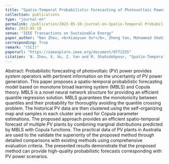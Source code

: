 ```yaml
---
title: "Spatio-Temporal Probabilistic Forecasting of Photovoltaic Power Based on Monotone Broad Learning System and Copula Theory"
collection: publications
type: "journal-en"
permalink: /publication/2022-05-10-journal-en-Spatio-Temporal Probabilistic Forecasting of Photovoltaic Power Based on Monotone Broad Learning System and Copula Theory
date: 2022-05-10
venue: "IEEE Transactions on Sustainable Energy"
paper_author: "Nan Zhou, <b>Xiaoyuan Xu*</b>, Zheng Yan, Mohammad Shahidehpour"
corresponding: True
remark: "(SCI)"
paperurl: "https://ieeexplore.ieee.org/document/9772255"
citation: 'N. Zhou, X. Xu, Z. Yan and M. Shahidehpour, "Spatio-Temporal Probabilistic Forecasting of Photovoltaic Power Based on Monotone Broad Learning System and Copula Theory," <i>IEEE Transactions on Sustainable Energy</i>, vol. 13, no. 4, pp. 1874-1885, 2022.'
---
```


Abstract:
Probabilistic forecasting of photovoltaic (PV) power provides system operators with pertinent information on the uncertainty of PV power generation. This paper proposes a spatio-temporal probabilistic forecasting model based on monotone broad learning system (MBLS) and Copula theory. MBLS is a novel neural network structure for providing an efficient quantile regression solution. MBLS guarantees the monotonicity between quantiles and their probability for thoroughly avoiding the quantile crossing problem. The historical PV data are then clustered using the self-organizing map and samples in each cluster are used for Copula parameter estimations. The proposed approach provides an efficient spatio-temporal forecast of multiple PV plants by combining marginal distributions predicted by MBLS with Copula functions. The practical data of PV plants in Australia are used to the validate the superiority of the proposed method through detailed comparisons with existing methods using comprehensive evaluation criteria. The presented results demonstrate that the proposed method can provide high-quality probabilistic forecasts corresponding with PV power scenarios.